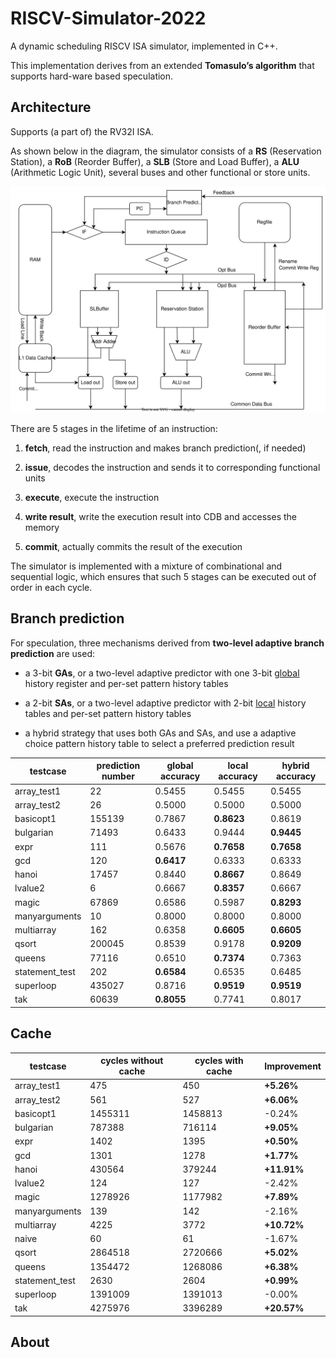 # RISCV-Simulator-2022

A dynamic scheduling RISCV ISA simulator, implemented in C++.  

This implementation derives from an extended **Tomasulo’s algorithm** that supports hard-ware based speculation.

## Architecture

Supports (a part of) the RV32I ISA.

As shown below in the diagram, the simulator consists of a **RS** (Reservation Station), a **RoB** (Reorder Buffer), a **SLB** (Store and Load Buffer), a **ALU** (Arithmetic Logic Unit), several buses and other functional or store units.

![](./doc/structure.svg)

There are 5 stages in the lifetime of an instruction:

1. **fetch**, read the instruction and makes branch prediction(, if needed)

2. **issue**, decodes the instruction and sends it to corresponding functional units

3. **execute**, execute the instruction

4. **write result**, write the execution result into CDB and accesses the memory

5. **commit**, actually commits the result of the execution 

The simulator is implemented with a mixture of combinational and sequential logic, which ensures that such 5 stages can be executed out of order in each cycle.

## Branch prediction

For speculation, three mechanisms derived from **two-level adaptive branch prediction** are used:

+ a 3-bit **GAs**, or a two-level adaptive predictor with one 3-bit <u>global</u> history register and per-set pattern history tables

+ a 2-bit **SAs**, or a two-level adaptive predictor with 2-bit <u>local</u> history tables and per-set pattern history tables

+ a hybrid strategy that uses both GAs and SAs, and use a adaptive choice pattern history table to select a preferred prediction result

| testcase       | prediction number | global accuracy | local accuracy | hybrid accuracy |
| -------------- | ----------------- | --------------- | -------------- | --------------- |
| array_test1    | 22                | 0.5455          | 0.5455         | 0.5455          |
| array_test2    | 26                | 0.5000          | 0.5000         | 0.5000          |
| basicopt1      | 155139            | 0.7867          | **0.8623**     | 0.8619          |
| bulgarian      | 71493             | 0.6433          | 0.9444         | **0.9445**      |
| expr           | 111               | 0.5676          | **0.7658**     | **0.7658**      |
| gcd            | 120               | **0.6417**      | 0.6333         | 0.6333          |
| hanoi          | 17457             | 0.8440          | **0.8667**     | 0.8649          |
| lvalue2        | 6                 | 0.6667          | **0.8357**     | 0.6667          |
| magic          | 67869             | 0.6586          | 0.5987         | **0.8293**      |
| manyarguments  | 10                | 0.8000          | 0.8000         | 0.8000          |
| multiarray     | 162               | 0.6358          | **0.6605**     | **0.6605**      |
| qsort          | 200045            | 0.8539          | 0.9178         | **0.9209**      |
| queens         | 77116             | 0.6510          | **0.7374**     | 0.7363          |
| statement_test | 202               | **0.6584**      | 0.6535         | 0.6485          |
| superloop      | 435027            | 0.8716          | **0.9519**     | **0.9519**      |
| tak            | 60639             | **0.8055**      | 0.7741         | 0.8017          |

## Cache

| testcase       | cycles without cache | cycles with cache | Improvement |
| -------------- | -------------------- | ----------------- | ----------- |
| array_test1    | 475                  | 450               | **+5.26%**  |
| array_test2    | 561                  | 527               | **+6.06%**  |
| basicopt1      | 1455311              | 1458813           | -0.24%      |
| bulgarian      | 787388               | 716114            | **+9.05%**  |
| expr           | 1402                 | 1395              | **+0.50%**  |
| gcd            | 1301                 | 1278              | **+1.77%**  |
| hanoi          | 430564               | 379244            | **+11.91%** |
| lvalue2        | 124                  | 127               | -2.42%      |
| magic          | 1278926              | 1177982           | **+7.89%**  |
| manyarguments  | 139                  | 142               | -2.16%      |
| multiarray     | 4225                 | 3772              | **+10.72%** |
| naive          | 60                   | 61                | -1.67%      |
| qsort          | 2864518              | 2720666           | **+5.02%**  |
| queens         | 1354472              | 1268086           | **+6.38%**  |
| statement_test | 2630                 | 2604              | **+0.99%**  |
| superloop      | 1391009              | 1391013           | -0.00%      |
| tak            | 4275976              | 3396289           | **+20.57%** |

## About
